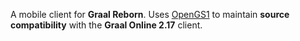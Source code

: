 A mobile client for **Graal Reborn**. Uses [OpenGS1](https://github.com/veryjos/OpenGS1) to maintain **source compatibility** with the **Graal Online 2.17** client.
